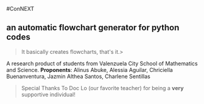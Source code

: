 #ConNEXT
## an automatic flowchart generator for python codes
>It basically creates flowcharts, that's it.>

A research product of students from Valenzuela City School of Mathematics and Science.
**Proponents**: Alinus Abuke, Alessia Aguilar, Chriciella Buenanventura, Jazmin Althea Santos, Charlene Sentillas

>Special Thanks To Doc Lo (our favorite teacher) for being a __very__ supportive individual!
